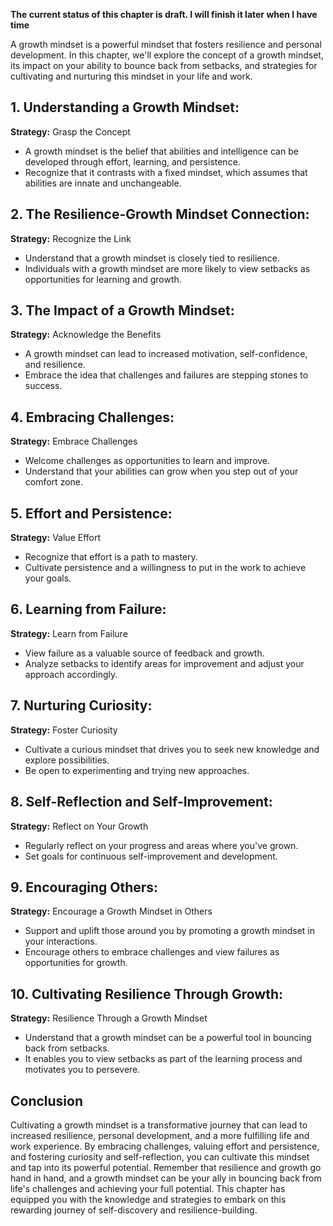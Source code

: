 **The current status of this chapter is draft. I will finish it later when I have time**

A growth mindset is a powerful mindset that fosters resilience and personal development. In this chapter, we'll explore the concept of a growth mindset, its impact on your ability to bounce back from setbacks, and strategies for cultivating and nurturing this mindset in your life and work.

**1. Understanding a Growth Mindset:**
--------------------------------------

**Strategy:** Grasp the Concept

* A growth mindset is the belief that abilities and intelligence can be developed through effort, learning, and persistence.
* Recognize that it contrasts with a fixed mindset, which assumes that abilities are innate and unchangeable.

**2. The Resilience-Growth Mindset Connection:**
------------------------------------------------

**Strategy:** Recognize the Link

* Understand that a growth mindset is closely tied to resilience.
* Individuals with a growth mindset are more likely to view setbacks as opportunities for learning and growth.

**3. The Impact of a Growth Mindset:**
--------------------------------------

**Strategy:** Acknowledge the Benefits

* A growth mindset can lead to increased motivation, self-confidence, and resilience.
* Embrace the idea that challenges and failures are stepping stones to success.

**4. Embracing Challenges:**
----------------------------

**Strategy:** Embrace Challenges

* Welcome challenges as opportunities to learn and improve.
* Understand that your abilities can grow when you step out of your comfort zone.

**5. Effort and Persistence:**
------------------------------

**Strategy:** Value Effort

* Recognize that effort is a path to mastery.
* Cultivate persistence and a willingness to put in the work to achieve your goals.

**6. Learning from Failure:**
-----------------------------

**Strategy:** Learn from Failure

* View failure as a valuable source of feedback and growth.
* Analyze setbacks to identify areas for improvement and adjust your approach accordingly.

**7. Nurturing Curiosity:**
---------------------------

**Strategy:** Foster Curiosity

* Cultivate a curious mindset that drives you to seek new knowledge and explore possibilities.
* Be open to experimenting and trying new approaches.

**8. Self-Reflection and Self-Improvement:**
--------------------------------------------

**Strategy:** Reflect on Your Growth

* Regularly reflect on your progress and areas where you've grown.
* Set goals for continuous self-improvement and development.

**9. Encouraging Others:**
--------------------------

**Strategy:** Encourage a Growth Mindset in Others

* Support and uplift those around you by promoting a growth mindset in your interactions.
* Encourage others to embrace challenges and view failures as opportunities for growth.

**10. Cultivating Resilience Through Growth:**
----------------------------------------------

**Strategy:** Resilience Through a Growth Mindset

* Understand that a growth mindset can be a powerful tool in bouncing back from setbacks.
* It enables you to view setbacks as part of the learning process and motivates you to persevere.

**Conclusion**
--------------

Cultivating a growth mindset is a transformative journey that can lead to increased resilience, personal development, and a more fulfilling life and work experience. By embracing challenges, valuing effort and persistence, and fostering curiosity and self-reflection, you can cultivate this mindset and tap into its powerful potential. Remember that resilience and growth go hand in hand, and a growth mindset can be your ally in bouncing back from life's challenges and achieving your full potential. This chapter has equipped you with the knowledge and strategies to embark on this rewarding journey of self-discovery and resilience-building.
